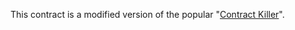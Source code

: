 This contract is a modified version of the popular "[Contract Killer](http://stuffandnonsense.co.uk/projects/contract-killer/)".